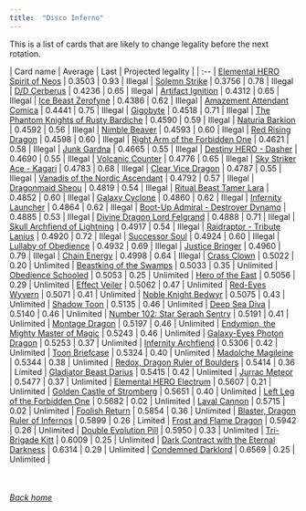 ```yaml
---
title:  "Disco Inferno"
---
```


This is a list of cards that are likely to change legality before the next rotation.

| Card name | Average | Last | Projected legality |
| :-- |
[Elemental HERO Spirit of Neos](https://db.ygoprodeck.com/card/?search=Elemental%20HERO%20Spirit%20of%20Neos) | 0.3503 | 0.93 | Illegal |
[Solemn Strike](https://db.ygoprodeck.com/card/?search=Solemn%20Strike) | 0.3756 | 0.78 | Illegal |
[D/D Cerberus](https://db.ygoprodeck.com/card/?search=D/D%20Cerberus) | 0.4236 | 0.65 | Illegal |
[Artifact Ignition](https://db.ygoprodeck.com/card/?search=Artifact%20Ignition) | 0.4312 | 0.65 | Illegal |
[Ice Beast Zerofyne](https://db.ygoprodeck.com/card/?search=Ice%20Beast%20Zerofyne) | 0.4386 | 0.62 | Illegal |
[Amazement Attendant Comica](https://db.ygoprodeck.com/card/?search=Amazement%20Attendant%20Comica) | 0.4441 | 0.75 | Illegal |
[Gigobyte](https://db.ygoprodeck.com/card/?search=Gigobyte) | 0.4518 | 0.71 | Illegal |
[The Phantom Knights of Rusty Bardiche](https://db.ygoprodeck.com/card/?search=The%20Phantom%20Knights%20of%20Rusty%20Bardiche) | 0.4590 | 0.59 | Illegal |
[Naturia Barkion](https://db.ygoprodeck.com/card/?search=Naturia%20Barkion) | 0.4592 | 0.56 | Illegal |
[Nimble Beaver](https://db.ygoprodeck.com/card/?search=Nimble%20Beaver) | 0.4593 | 0.60 | Illegal |
[Red Rising Dragon](https://db.ygoprodeck.com/card/?search=Red%20Rising%20Dragon) | 0.4598 | 0.60 | Illegal |
[Right Arm of the Forbidden One](https://db.ygoprodeck.com/card/?search=Right%20Arm%20of%20the%20Forbidden%20One) | 0.4621 | 0.58 | Illegal |
[Junk Gardna](https://db.ygoprodeck.com/card/?search=Junk%20Gardna) | 0.4665 | 0.55 | Illegal |
[Destiny HERO - Dasher](https://db.ygoprodeck.com/card/?search=Destiny%20HERO%20-%20Dasher) | 0.4690 | 0.55 | Illegal |
[Volcanic Counter](https://db.ygoprodeck.com/card/?search=Volcanic%20Counter) | 0.4776 | 0.65 | Illegal |
[Sky Striker Ace - Kagari](https://db.ygoprodeck.com/card/?search=Sky%20Striker%20Ace%20-%20Kagari) | 0.4783 | 0.68 | Illegal |
[Clear Vice Dragon](https://db.ygoprodeck.com/card/?search=Clear%20Vice%20Dragon) | 0.4787 | 0.55 | Illegal |
[Vanadis of the Nordic Ascendant](https://db.ygoprodeck.com/card/?search=Vanadis%20of%20the%20Nordic%20Ascendant) | 0.4792 | 0.57 | Illegal |
[Dragonmaid Sheou](https://db.ygoprodeck.com/card/?search=Dragonmaid%20Sheou) | 0.4819 | 0.54 | Illegal |
[Ritual Beast Tamer Lara](https://db.ygoprodeck.com/card/?search=Ritual%20Beast%20Tamer%20Lara) | 0.4852 | 0.60 | Illegal |
[Galaxy Cyclone](https://db.ygoprodeck.com/card/?search=Galaxy%20Cyclone) | 0.4860 | 0.62 | Illegal |
[Infernity Launcher](https://db.ygoprodeck.com/card/?search=Infernity%20Launcher) | 0.4864 | 0.62 | Illegal |
[Boot-Up Admiral - Destroyer Dynamo](https://db.ygoprodeck.com/card/?search=Boot-Up%20Admiral%20-%20Destroyer%20Dynamo) | 0.4885 | 0.53 | Illegal |
[Divine Dragon Lord Felgrand](https://db.ygoprodeck.com/card/?search=Divine%20Dragon%20Lord%20Felgrand) | 0.4888 | 0.71 | Illegal |
[Skull Archfiend of Lightning](https://db.ygoprodeck.com/card/?search=Skull%20Archfiend%20of%20Lightning) | 0.4917 | 0.54 | Illegal |
[Raidraptor - Tribute Lanius](https://db.ygoprodeck.com/card/?search=Raidraptor%20-%20Tribute%20Lanius) | 0.4920 | 0.72 | Illegal |
[Successor Soul](https://db.ygoprodeck.com/card/?search=Successor%20Soul) | 0.4924 | 0.60 | Illegal |
[Lullaby of Obedience](https://db.ygoprodeck.com/card/?search=Lullaby%20of%20Obedience) | 0.4932 | 0.69 | Illegal |
[Justice Bringer](https://db.ygoprodeck.com/card/?search=Justice%20Bringer) | 0.4960 | 0.79 | Illegal |
[Chain Energy](https://db.ygoprodeck.com/card/?search=Chain%20Energy) | 0.4998 | 0.64 | Illegal |
[Crass Clown](https://db.ygoprodeck.com/card/?search=Crass%20Clown) | 0.5022 | 0.20 | Unlimited |
[Beastking of the Swamps](https://db.ygoprodeck.com/card/?search=Beastking%20of%20the%20Swamps) | 0.5033 | 0.35 | Unlimited |
[Obedience Schooled](https://db.ygoprodeck.com/card/?search=Obedience%20Schooled) | 0.5053 | 0.25 | Unlimited |
[Hero of the East](https://db.ygoprodeck.com/card/?search=Hero%20of%20the%20East) | 0.5056 | 0.29 | Unlimited |
[Effect Veiler](https://db.ygoprodeck.com/card/?search=Effect%20Veiler) | 0.5062 | 0.47 | Unlimited |
[Red-Eyes Wyvern](https://db.ygoprodeck.com/card/?search=Red-Eyes%20Wyvern) | 0.5071 | 0.41 | Unlimited |
[Noble Knight Bedwyr](https://db.ygoprodeck.com/card/?search=Noble%20Knight%20Bedwyr) | 0.5075 | 0.43 | Unlimited |
[Shadow Toon](https://db.ygoprodeck.com/card/?search=Shadow%20Toon) | 0.5135 | 0.46 | Unlimited |
[Deep Sea Diva](https://db.ygoprodeck.com/card/?search=Deep%20Sea%20Diva) | 0.5140 | 0.46 | Unlimited |
[Number 102: Star Seraph Sentry](https://db.ygoprodeck.com/card/?search=Number%20102:%20Star%20Seraph%20Sentry) | 0.5191 | 0.41 | Unlimited |
[Montage Dragon](https://db.ygoprodeck.com/card/?search=Montage%20Dragon) | 0.5197 | 0.46 | Unlimited |
[Endymion, the Mighty Master of Magic](https://db.ygoprodeck.com/card/?search=Endymion,%20the%20Mighty%20Master%20of%20Magic) | 0.5243 | 0.46 | Unlimited |
[Galaxy-Eyes Photon Dragon](https://db.ygoprodeck.com/card/?search=Galaxy-Eyes%20Photon%20Dragon) | 0.5253 | 0.37 | Unlimited |
[Infernity Archfiend](https://db.ygoprodeck.com/card/?search=Infernity%20Archfiend) | 0.5306 | 0.42 | Unlimited |
[Toon Briefcase](https://db.ygoprodeck.com/card/?search=Toon%20Briefcase) | 0.5324 | 0.40 | Unlimited |
[Madolche Magileine](https://db.ygoprodeck.com/card/?search=Madolche%20Magileine) | 0.5344 | 0.38 | Unlimited |
[Redox, Dragon Ruler of Boulders](https://db.ygoprodeck.com/card/?search=Redox,%20Dragon%20Ruler%20of%20Boulders) | 0.5414 | 0.36 | Limited |
[Gladiator Beast Darius](https://db.ygoprodeck.com/card/?search=Gladiator%20Beast%20Darius) | 0.5415 | 0.42 | Unlimited |
[Jurrac Meteor](https://db.ygoprodeck.com/card/?search=Jurrac%20Meteor) | 0.5477 | 0.37 | Unlimited |
[Elemental HERO Electrum](https://db.ygoprodeck.com/card/?search=Elemental%20HERO%20Electrum) | 0.5607 | 0.21 | Unlimited |
[Golden Castle of Stromberg](https://db.ygoprodeck.com/card/?search=Golden%20Castle%20of%20Stromberg) | 0.5651 | 0.40 | Unlimited |
[Left Leg of the Forbidden One](https://db.ygoprodeck.com/card/?search=Left%20Leg%20of%20the%20Forbidden%20One) | 0.5682 | 0.02 | Unlimited |
[Laval Cannon](https://db.ygoprodeck.com/card/?search=Laval%20Cannon) | 0.5715 | 0.02 | Unlimited |
[Foolish Return](https://db.ygoprodeck.com/card/?search=Foolish%20Return) | 0.5854 | 0.36 | Unlimited |
[Blaster, Dragon Ruler of Infernos](https://db.ygoprodeck.com/card/?search=Blaster,%20Dragon%20Ruler%20of%20Infernos) | 0.5899 | 0.26 | Limited |
[Frost and Flame Dragon](https://db.ygoprodeck.com/card/?search=Frost%20and%20Flame%20Dragon) | 0.5942 | 0.26 | Unlimited |
[Double Evolution Pill](https://db.ygoprodeck.com/card/?search=Double%20Evolution%20Pill) | 0.5950 | 0.33 | Unlimited |
[Tri-Brigade Kitt](https://db.ygoprodeck.com/card/?search=Tri-Brigade%20Kitt) | 0.6009 | 0.25 | Unlimited |
[Dark Contract with the Eternal Darkness](https://db.ygoprodeck.com/card/?search=Dark%20Contract%20with%20the%20Eternal%20Darkness) | 0.6314 | 0.29 | Unlimited |
[Condemned Darklord](https://db.ygoprodeck.com/card/?search=Condemned%20Darklord) | 0.6569 | 0.25 | Unlimited |

<br>

###### [Back home](index)
